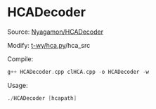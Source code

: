 # HCADecoder

Source: [Nyagamon/HCADecoder](https://github.com/Nyagamon/HCADecoder)

Modify: [t-wy/hca.py](https://github.com/t-wy/hca.py)/hca_src

Compile:

```cpp
g++ HCADecoder.cpp clHCA.cpp -o HCADecoder -w
```

Usage:

```cpp
./HCADecoder [hcapath]
```
